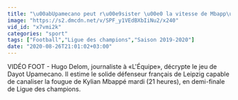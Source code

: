 ```yaml
---
title: "\u00abUpamecano peut r\u00e9sister \u00e0 la vitesse de Mbapp\u00e9\u00bb - Foot - C1 - PSG-Leipzig"
image: "https://s2.dmcdn.net/v/SPF_y1VEdBXbIiNu2/x240"
vid_id: "x7vmi2k"
categories: "sport"
tags: ["Football","Ligue des champions","Saison 2019-2020"]
date: "2020-08-26T21:01:02+03:00"
---
```

VIDÉO FOOT - Hugo Delom, journaliste à «L'Équipe», décrypte le jeu de Dayot Upamecano. Il estime le solide défenseur français de Leipzig capable de canaliser la fougue de Kylian Mbappé mardi (21 heures), en demi-finale de Ligue des champions.
